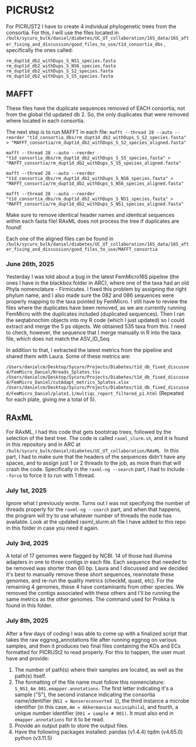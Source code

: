# PICRUSt2
For PICRUST2 I have to create 4 individual phylogenetic trees from the consortia. For this, I will use the files located in `/bulk/sycuro_bulk/daniel/diabetes/UC_UT_collaboration/16S_data/16S_after_fixing_and_discussion/good_files_to_use/t1d_consortia_dbs` , specifically the ones called:

`rm_dupt1d_db2_withDups_S_NS1_species.fasta`
`rm_dupt1d_db2_withDups_S_NS6_species.fasta`
`rm_dupt1d_db2_withDups_S_S2_species.fasta`
`rm_dupt1d_db2_withDups_S_S5_species.fasta`

## MAFFT
These files have the duplicate sequences removed of EACH consortia, not from the global t1d updated db 2. So, the only duplicates that were removed where located in each consortia. 

The next step is to run MAFFT in each file:
`mafft --thread 28 --auto --reorder "t1d_consortia_dbs/rm_dupt1d_db2_withDups_S_S2_species.fasta" > "MAFFT_consortia/rm_dupt1d_db2_withDups_S_S2_species_aligned.fasta"`

`mafft --thread 28 --auto --reorder "t1d_consortia_dbs/rm_dupt1d_db2_withDups_S_S5_species.fasta" > "MAFFT_consortia/rm_dupt1d_db2_withDups_S_S5_species_aligned.fasta"`

`mafft --thread 28 --auto --reorder "t1d_consortia_dbs/rm_dupt1d_db2_withDups_S_NS6_species.fasta" > "MAFFT_consortia/rm_dupt1d_db2_withDups_S_NS6_species_aligned.fasta"`

`mafft --thread 28 --auto --reorder "t1d_consortia_dbs/rm_dupt1d_db2_withDups_S_NS1_species.fasta" > "MAFFT_consortia/rm_dupt1d_db2_withDups_S_NS1_species_aligned.fasta"`

Make sure to remove identical header names and identical sequences within each fasta file! RAxML does not process the tree if duplicates are found!

Each one of the aligned files can be found in `/bulk/sycuro_bulk/daniel/diabetes/UC_UT_collaboration/16S_data/16S_after_fixing_and_discussion/good_files_to_use/MAFFT_consortia`

### June 26th, 2025
Yesterday I was told about a bug in the latest FemMicro16S pipeline (the ones I have in the blackbox folder in ARC), where one of the taxa had an old Phyla nomenclature - Firmicutes. I fixed this problem by assigning the right phylum name, and I also made sure the 082 and 086 sequences were properly mapping to the taxa pointed by FemMicro. I still have to review the files where the duplicates have been removed, as we are currently running FemMicro with the duplicates included (duplicated sequences). Then I ran the seqtabnochim objects into my R code (which I just updated) so I could extract and merge the 5 ps objects. We obtained 535 taxa from this. I need to check, however, the sequence that I merge manually in R into the taxa file, which does not match the ASV_ID_Seq.

In addition to that, I extracted the latest metrics from the pipeline and shared them with Laura. Some of these metrics are:

`/Users/danielcm/Desktop/Sycuro/Projects/Diabetes/t1d_db_fixed_discussed/FemMicro_Daniel/Nreads_5plates.tsv`
`/Users/danielcm/Desktop/Sycuro/Projects/Diabetes/t1d_db_fixed_discussed/FemMicro_Daniel/cutAdapt_metrics_5plates.xlsx`
`/Users/danielcm/Desktop/Sycuro/Projects/Diabetes/t1d_db_fixed_discussed/FemMicro_Daniel/plate1.1/multiqc_report_filtered_p1.html` (Repeated for each plate, giving me a total of 5).

## RAxML

For RAxML, I had this code that gets bootstrap trees, followed by the selection of the best tree. The code is called `raxml_slurm.sh`, and it is found in this repository and in ARC at `/bulk/sycuro_bulk/daniel/diabetes/UC_UT_collaboration/RAxML
` 
In this part, I had to make sure that the headers of the sequences didn't have any spaces, and to assign just 1 or 2 threads to the job, as more than that will crash the code. Specifically in the `raxml-ng --search` part, I had to include `--force` to force it to run with 1 thread.

### July 1st, 2025
Ignore what I previously wrote. Turns out I was not specifying the number of threads properly for the `raxml-ng --search` part, and when that happens, the program will try to use whatever number of threads the node has available. Look at the updated raxml_slurm.sh file I have added to this repo in this folder in case you need it again.

### July 3rd, 2025
A total of 17 genomes were flagged by NCBI. 14 of those had illumina adapters in one to three contigs in each file. Each sequence that needed to be removed was shorter than 60 bp. Laura and I discussed and we decided it's best to manually remove these short sequences, reannotate these genomes, and re-run the quality metrics (checkM, quast, etc). For the remaining 4 genomes, these 4 have contaminants from other species. We removed the contigs associated with these others and I'll be running the same metrics as the other genomes. The command used for Prokka is found in this folder.

### July 8th, 2025

After a few days of coding I was able to come up with a finalized script that takes the raw eggnog_annotations file after running eggnog on various samples, and then it produces two final files containing the KOs and ECs formatted for PICRUSt2 to read properly. For this to happen, the user must have and provide:

1) The number of path(s) where their samples are located, as well as the path(s) itself.
2) The formatting of the file name must follow this nomenclature: `S_NS1_Am_001.emapper.annotations`. The first letter indicating it's a sample ("S"), the second instance indicating the consortia name/identifier (`NS1 = Nonseroconverted 1`), the third instance a microbe identifier (in this case, `Am = Akkermansia muciniphila`), and fourth, a unique number identifier (`001 = sample # 001)`. It must also end in `emapper.annotations` for it to be read.
3) Provide an output path to store the output files.
4) Have the following packages installed:
  pandas (v1.4.4)
  tqdm (v4.65.0)
  python (v3.11.5)

